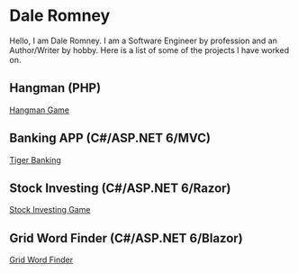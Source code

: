 # Dale Romney

Hello, I am Dale Romney. I am a Software Engineer by profession and an Author/Writer by hobby.
Here is a list of some of the projects I have worked on.


## Hangman (PHP)
[Hangman Game](/HangmanGame.md)


## Banking APP (C#/ASP.NET 6/MVC)
[Tiger Banking](/Bank.md)

## Stock Investing (C#/ASP.NET 6/Razor)
[Stock Investing Game](/Stock.md)

## Grid Word Finder (C#/ASP.NET 6/Blazor)
[Grid Word Finder](/Boggle.md)
